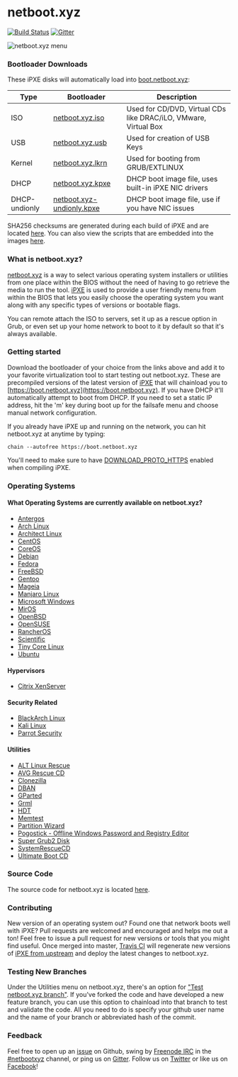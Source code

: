 # netboot.xyz 
[![Build Status](https://travis-ci.org/antonym/netboot.xyz.svg?branch=master)](https://travis-ci.org/antonym/netboot.xyz) [![Gitter](https://badges.gitter.im/antonym/netboot.xyz.svg)](https://gitter.im/antonym/netboot.xyz?utm_source=badge&utm_medium=badge&utm_campaign=pr-badge)

![netboot.xyz menu](img/netboot.xyz.gif)

### Bootloader Downloads

These iPXE disks will automatically load into [boot.netboot.xyz](https://boot.netboot.xyz):

| Type | Bootloader | Description |
|------|------------|-------------|
|ISO| [netboot.xyz.iso](https://boot.netboot.xyz/ipxe/netboot.xyz.iso)| Used for CD/DVD, Virtual CDs like DRAC/iLO, VMware, Virtual Box|
|USB| [netboot.xyz.usb](https://boot.netboot.xyz/ipxe/netboot.xyz.usb)| Used for creation of USB Keys|
|Kernel| [netboot.xyz.lkrn](https://boot.netboot.xyz/ipxe/netboot.xyz.lkrn)| Used for booting from GRUB/EXTLINUX|
|DHCP| [netboot.xyz.kpxe](https://boot.netboot.xyz/ipxe/netboot.xyz.kpxe)| DHCP boot image file, uses built-in iPXE NIC drivers|
|DHCP-undionly | [netboot.xyz-undionly.kpxe](https://boot.netboot.xyz/ipxe/netboot.xyz-undionly.kpxe)| DHCP boot image file, use if you have NIC issues|

SHA256 checksums are generated during each build of iPXE and are located [here](https://boot.netboot.xyz/ipxe/netboot.xyz-sha256-checksums.txt).  You can also view the scripts that are embedded into the images [here](https://github.com/antonym/netboot.xyz/tree/master/ipxe/disks).

### What is netboot.xyz?

[netboot.xyz](http://netboot.xyz) is a way to select various operating system installers or utilities from one place within the BIOS without the need of having to go retrieve the media to run the tool.  [iPXE](http://ipxe.org/) is used to provide a user friendly menu from within the BIOS that lets you easily choose the operating system you want along with any specific types of versions or bootable flags.

You can remote attach the ISO to servers, set it up as a rescue option in Grub, or even set up your home network to boot to it by default so that it's always available.

### Getting started

Download the bootloader of your choice from the links above and add it to your favorite virtualization tool to start testing out netboot.xyz.  These are precompiled versions of the latest version of [iPXE](https://github.com/ipxe/ipxe) that will chainload you to [https://boot.netboot.xyz](https://boot.netboot.xyz).  If you have DHCP it'll automatically attempt to boot from DHCP.  If you need to set a static IP address, hit the 'm' key during boot up for the failsafe menu and choose manual network configuration.

If you already have iPXE up and running on the network, you can hit netboot.xyz at anytime by typing:

    chain --autofree https://boot.netboot.xyz

You'll need to make sure to have [DOWNLOAD_PROTO_HTTPS](https://github.com/ipxe/ipxe/blob/master/src/config/general.h#L56) enabled when compiling iPXE.

### Operating Systems

#### What Operating Systems are currently available on netboot.xyz?

* [Antergos](https://antergos.com)
* [Arch Linux](https://www.archlinux.org)
* [Architect Linux](http://sourceforge.net/projects/architect-linux)
* [CentOS](https://centos.org)
* [CoreOS](https://coreos.com/)
* [Debian](https://debian.org)
* [Fedora](https://fedoraproject.org)
* [FreeBSD](https://freebsd.org)
* [Gentoo](https://gentoo.org)
* [Mageia](http://www.mageia.org)
* [Manjaro Linux](https://manjaro.github.io)
* [Microsoft Windows](https://www.microsoft.com)
* [MirOS](https://www.mirbsd.org)
* [OpenBSD](http://openbsd.org)
* [OpenSUSE](http://opensuse.org)
* [RancherOS](http://rancher.com/rancher-os/)
* [Scientific](http://scientificlinux.org)
* [Tiny Core Linux](http://tinycorelinux.net)
* [Ubuntu](http://www.ubuntu.com/)

#### Hypervisors

* [Citrix XenServer](http://xenserver.org)

#### Security Related

* [BlackArch Linux](https://blackarch.org)
* [Kali Linux](https://www.kali.org)
* [Parrot Security](https://www.parrotsec.org)

#### Utilities

* [ALT Linux Rescue](https://en.altlinux.org/Rescue)
* [AVG Rescue CD](http://www.avg.com/us-en/avg-rescue-cd)
* [Clonezilla](http://www.clonezilla.org/)
* [DBAN](http://www.dban.org/)
* [GParted](http://gparted.org)
* [Grml](http://grml.org)
* [HDT](http://www.hdt-project.org/)
* [Memtest](http://www.memtest.org/)
* [Partition Wizard](http://www.partitionwizard.com)
* [Pogostick - Offline Windows Password and Registry Editor](http://pogostick.net/~pnh/ntpasswd)
* [Super Grub2 Disk](http://www.supergrubdisk.org)
* [SystemRescueCD](https://www.system-rescue-cd.org)
* [Ultimate Boot CD](http://www.ultimatebootcd.com)

### Source Code

The source code for netboot.xyz is located [here](https://github.com/antonym/netboot.xyz).

### Contributing

New version of an operating system out?  Found one that network boots well with iPXE?  Pull requests are welcomed and encouraged and helps me out a ton!  Feel free to issue a pull request for new versions or tools that you might find useful.  Once merged into master, [Travis CI](https://travis-ci.org/antonym/netboot.xyz) will regenerate new versions of [iPXE from upstream](https://github.com/ipxe/ipxe) and deploy the latest changes to netboot.xyz.

### Testing New Branches

Under the Utilities menu on netboot.xyz, there's an option for ["Test netboot.xyz branch"](https://github.com/antonym/netboot.xyz/blob/master/src/utils.ipxe#L61).  If you've forked the code and have developed a new feature branch, you can use this option to chainload into that branch to test and validate the code.  All you need to do is specify your github user name and the name of your branch or abbreviated hash of the commit.

### Feedback

Feel free to open up an [issue](https://github.com/antonym/netboot.xyz/issues) on Github, swing by [Freenode IRC](http://freenode.net/) in the [#netbootxyz](http://webchat.freenode.net/?channels=#netbootxyz) channel, or ping us on [Gitter](https://gitter.im/antonym/netboot.xyz?utm_source=share-link&utm_medium=link&utm_campaign=share-link).  Follow us on [Twitter](https://twitter.com/netbootxyz) or like us on [Facebook](https://www.facebook.com/netboot.xyz)!
